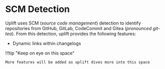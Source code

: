 # SCM Detection

Uplift uses SCM (_source code management_) detection to identify repositories from GitHub, GitLab, CodeCommit and Gitea (_pronounced git-tea_). From this detection, uplift provides the following features:

- Dynamic links within changelogs

!!!tip "Keep on eye on this space"

    More features will be added as uplift dives more into this space

